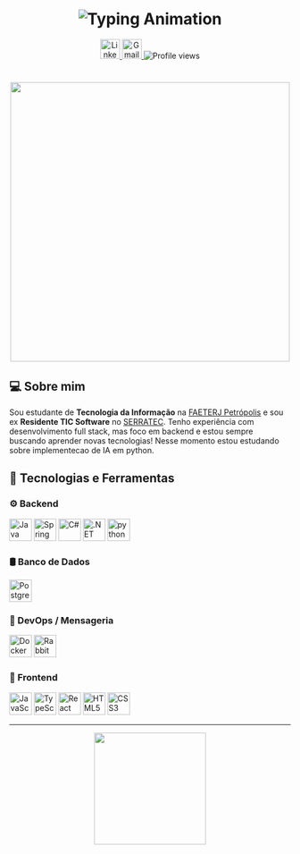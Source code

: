 <h1 align="center">
  <img src="https://readme-typing-svg.herokuapp.com?font=Fira+Code&pause=1000&color=F7F7F7&center=true&vCenter=true&width=500&lines=Olá,+meu+nome+é+Pedro+Cancella." alt="Typing Animation" />
</h1> 

<p align="center">
  <a href="https://www.linkedin.com/in/cancellapedro/" target="_blank">
    <img src="https://img.shields.io/static/v1?message=LinkedIn&logo=linkedin&label=&color=0077B5&logoColor=white&style=for-the-badge" height="35" alt="LinkedIn" />
  </a>
  <a href="mailto:pedrocancella94@gmail.com" target="_blank">
    <img src="https://img.shields.io/badge/Gmail-c14438?style=for-the-badge&logo=gmail&logoColor=white" height="35" alt="Gmail" />
  </a>
  <img src="https://komarev.com/ghpvc/?username=cancellap&color=blue&style=for-the-badge" alt="Profile views" />
</p>
<h1 align="center"> 
  <img src="https://user-images.githubusercontent.com/74038190/212284136-03988914-d899-44b4-b1d9-4eeccf656e44.gif" width="500">
</h1>

## 💻 Sobre mim

Sou estudante de **Tecnologia da Informação** na [FAETERJ Petrópolis](https://www.faeterj-petropolis.edu.br/ensino-superior) e sou ex **Residente TIC Software** no [SERRATEC](https://serratec.org/residencia/index.html). Tenho experiência com desenvolvimento full stack, mas foco em backend e estou sempre buscando aprender novas tecnologias! Nesse momento estou estudando sobre implementecao de IA em python.


## 🚀 Tecnologias e Ferramentas

### ⚙️ Backend
<p align="left">
  <img src="https://cdn.jsdelivr.net/gh/devicons/devicon/icons/java/java-original.svg" height="40" alt="Java" />
  <img src="https://cdn.jsdelivr.net/gh/devicons/devicon/icons/spring/spring-original.svg" height="40" alt="Spring" />
  <img src="https://cdn.jsdelivr.net/gh/devicons/devicon/icons/csharp/csharp-original.svg" height="40" alt="C#" />
  <img src="https://cdn.jsdelivr.net/gh/devicons/devicon/icons/dotnetcore/dotnetcore-original.svg" height="40" alt=".NET" />
   <img src="https://cdn.jsdelivr.net/gh/devicons/devicon/icons/python/python-original.svg" height="40" alt="python" />
</p>

### 🛢️ Banco de Dados
<p align="left">
  <img src="https://cdn.jsdelivr.net/gh/devicons/devicon/icons/postgresql/postgresql-plain.svg" height="40" alt="PostgreSQL" />
</p>

### 🐳 DevOps / Mensageria
<p align="left">
  <img src="https://cdn.jsdelivr.net/gh/devicons/devicon/icons/docker/docker-plain.svg" height="40" alt="Docker" />
  <img src="https://cdn.jsdelivr.net/gh/devicons/devicon/icons/rabbitmq/rabbitmq-original.svg" height="40" alt="RabbitMQ" />
</p>

### 🎨 Frontend
<p align="left">
  <img src="https://cdn.jsdelivr.net/gh/devicons/devicon/icons/javascript/javascript-plain.svg" height="40" alt="JavaScript" />
  <img src="https://cdn.jsdelivr.net/gh/devicons/devicon/icons/typescript/typescript-plain.svg" height="40" alt="TypeScript" />
  <img src="https://cdn.jsdelivr.net/gh/devicons/devicon/icons/react/react-original.svg" height="40" alt="React" />
  <img src="https://cdn.jsdelivr.net/gh/devicons/devicon/icons/html5/html5-plain.svg" height="40" alt="HTML5" />
  <img src="https://cdn.jsdelivr.net/gh/devicons/devicon/icons/css3/css3-plain.svg" height="40" alt="CSS3" />
</p>

---
<p align="center">
<a href="https://github.com/anuraghazra/convoychat">
  <img height=200 align="center" src="https://github-readme-stats.vercel.app/api/top-langs?username=cancellap&layout=compact&langs_count=8&card_width=320&show_icons=true&theme=dracula&v=4.1" />
</a>
</p>

